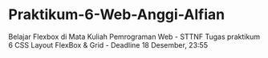 # Praktikum-6-Web-Anggi-Alfian
Belajar Flexbox di Mata Kuliah Pemrograman Web - STTNF
Tugas praktikum 6 
CSS Layout FlexBox & Grid - Deadline 18 Desember, 23:55
